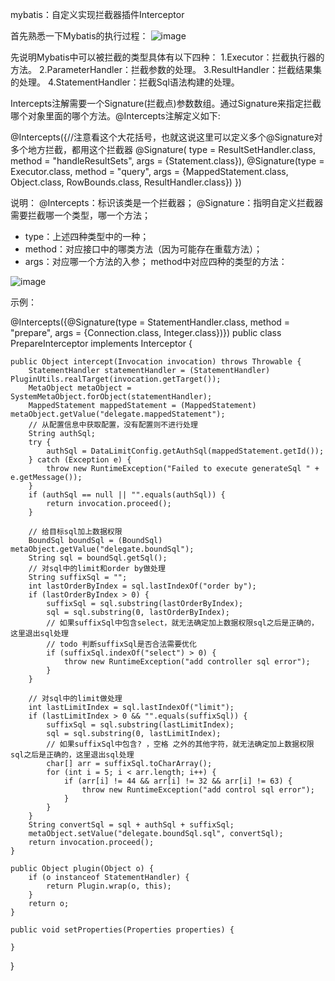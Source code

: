 mybatis：自定义实现拦截器插件Interceptor

首先熟悉一下Mybatis的执行过程：
![image](/Users/zhangping/Documents/test/myibatis执行过程.png)

先说明Mybatis中可以被拦截的类型具体有以下四种：
1.Executor：拦截执行器的方法。
2.ParameterHandler：拦截参数的处理。
3.ResultHandler：拦截结果集的处理。
4.StatementHandler：拦截Sql语法构建的处理。

Intercepts注解需要一个Signature(拦截点)参数数组。通过Signature来指定拦截哪个对象里面的哪个方法。@Intercepts注解定义如下:

@Intercepts({//注意看这个大花括号，也就这说这里可以定义多个@Signature对多个地方拦截，都用这个拦截器
@Signature(
type = ResultSetHandler.class,
method = "handleResultSets",
args = {Statement.class}),
@Signature(type = Executor.class,
method = "query",
args = {MappedStatement.class, Object.class, RowBounds.class, ResultHandler.class})
})

说明：
@Intercepts：标识该类是一个拦截器；
@Signature：指明自定义拦截器需要拦截哪一个类型，哪一个方法；
- type：上述四种类型中的一种；
- method：对应接口中的哪类方法（因为可能存在重载方法）；
- args：对应哪一个方法的入参；
  method中对应四种的类型的方法：

![image](/Users/zhangping/Documents/test/method中对应四种的类型的方法.png)

示例：

@Intercepts({@Signature(type = StatementHandler.class, method = "prepare", args = {Connection.class, Integer.class})})
public class PrepareInterceptor implements Interceptor {

    public Object intercept(Invocation invocation) throws Throwable {
        StatementHandler statementHandler = (StatementHandler) PluginUtils.realTarget(invocation.getTarget());
        MetaObject metaObject = SystemMetaObject.forObject(statementHandler);
        MappedStatement mappedStatement = (MappedStatement) metaObject.getValue("delegate.mappedStatement");
        // 从配置信息中获取配置，没有配置则不进行处理
        String authSql;
        try {
            authSql = DataLimitConfig.getAuthSql(mappedStatement.getId());
        } catch (Exception e) {
            throw new RuntimeException("Failed to execute generateSql " + e.getMessage());
        }
        if (authSql == null || "".equals(authSql)) {
            return invocation.proceed();
        }

        // 给目标sql加上数据权限
        BoundSql boundSql = (BoundSql) metaObject.getValue("delegate.boundSql");
        String sql = boundSql.getSql();
        // 对sql中的limit和order by做处理
        String suffixSql = "";
        int lastOrderByIndex = sql.lastIndexOf("order by");
        if (lastOrderByIndex > 0) {
            suffixSql = sql.substring(lastOrderByIndex);
            sql = sql.substring(0, lastOrderByIndex);
            // 如果suffixSql中包含select，就无法确定加上数据权限sql之后是正确的，这里退出sql处理
            // todo 判断suffixSql是否合法需要优化
            if (suffixSql.indexOf("select") > 0) {
                throw new RuntimeException("add controller sql error");
            }
        }

        // 对sql中的limit做处理
        int lastLimitIndex = sql.lastIndexOf("limit");
        if (lastLimitIndex > 0 && "".equals(suffixSql)) {
            suffixSql = sql.substring(lastLimitIndex);
            sql = sql.substring(0, lastLimitIndex);
            // 如果suffixSql中包含? ，空格 之外的其他字符，就无法确定加上数据权限sql之后是正确的，这里退出sql处理
            char[] arr = suffixSql.toCharArray();
            for (int i = 5; i < arr.length; i++) {
                if (arr[i] != 44 && arr[i] != 32 && arr[i] != 63) {
                    throw new RuntimeException("add control sql error");
                }
            }
        }
        String convertSql = sql + authSql + suffixSql;
        metaObject.setValue("delegate.boundSql.sql", convertSql);
        return invocation.proceed();
    }

    public Object plugin(Object o) {
        if (o instanceof StatementHandler) {
            return Plugin.wrap(o, this);
        }
        return o;
    }

    public void setProperties(Properties properties) {

    }
}
















